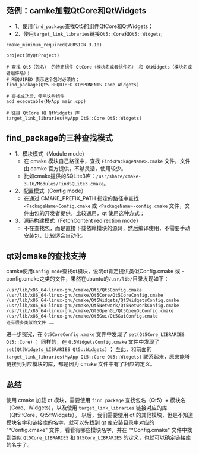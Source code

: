## 范例：camke加载QtCore和QtWidgets
- 1、使用`find_package`查找Qt5的组件QtCore和QtWidgets；
- 2、使用`target_link_libraries`链接`Qt5::Core`和`Qt5::Widgets`;
```
cmake_minimum_required(VERSION 3.10)

project(MyQtProject)

# 查找 Qt5（包名） 的特定组件 QtCore（模块名或者组件名） 和 QtWidgets（模块名或者组件名）；
# REQUIRED 表示这个包时必须的；
find_package(Qt5 REQUIRED COMPONENTS Core Widgets)

# 查找成功后，使用这些组件
add_executable(MyApp main.cpp)

# 链接 QtCore 和 QtWidgets 库
target_link_libraries(MyApp Qt5::Core Qt5::Widgets)

```

## find_package的三种查找模式
- 1、模块模式（Module mode）
  - 在 cmake 模块自己路径中，查找 `Find<PackageName>.cmake` 文件，文件由 camke 官方提供，不够灵活，使用较少。
  - 比如cmake提供的SQLite3库：`/usr/share/cmake-3.16/Modules/FindSQLite3.cmake`。
- 2、配置模式（Config mode）
  - 在通过 CMAKE_PREFIX_PATH 指定的路径中查找 `<PackageName>Config.cmake` 或 `<PackageName>-config.cmake` 文件，文件由包的开发者提供，比较通用，qt 使用这种方式；
- 3、源码构建模式（FetchContent redirection mode）
  - 不在查找包，而是直接下载依赖模块的源码，然后编译使用，不需要手动安装包，比较适合自动化。


## qt对cmake的查找支持
camke使用`Config mode`查找qt模块，说明qt肯定提供类似<PackageName>Config.cmake 或 <PackageName>-config.cmake之类的文件，果然在ubuntu的`/usr/lib/`目录发现如下：
```
/usr/lib/x86_64-linux-gnu/cmake/Qt5/Qt5Config.cmake
/usr/lib/x86_64-linux-gnu/cmake/Qt5Core/Qt5CoreConfig.cmake
/usr/lib/x86_64-linux-gnu/cmake/Qt5Widgets/Qt5WidgetsConfig.cmake
/usr/lib/x86_64-linux-gnu/cmake/Qt5Network/Qt5NetworkConfig.cmake
/usr/lib/x86_64-linux-gnu/cmake/Qt5OpenGL/Qt5OpenGLConfig.cmake
/usr/lib/x86_64-linux-gnu/cmake/Qt5Gui/Qt5GuiConfig.cmake
还有很多类似的文件 …… 
```
进一步探究，在 `Qt5CoreConfig.cmake` 文件中发现了 `set(Qt5Core_LIBRARIES Qt5::Core)` ；
同样的，在 `Qt5WidgetsConfig.cmake` 文件中发现了 `set(Qt5Widgets_LIBRARIES Qt5::Widgets)` ；
至此，和前面的 `target_link_libraries(MyApp Qt5::Core Qt5::Widgets)` 联系起来，原来能够链接到对应模块的库，都是因为 cmake 文件中有了相应的定义。


## 总结
使用 cmake 加载 qt 模块，需要使用 `find_package` 查找包名（Qt5）+ 模块名（Core、Widgets），以及使用 `target_link_libraries` 链接对应的库（Qt5::Core、Qt5::Widgets）。
以后，我们需要使用 qt 的其他模块，但是不知道模块名字和链接库的名字，就可以先找到 qt 库安装目录中对应的 "*Config.cmake" 文件，看看有哪些模块名字，并在 "*Config.cmake" 文件中找到类似 `Qt5Core_LIBRARIES` 和 `Qt5Core_LIBRARIES` 的定义，也就可以确定链接库的名字了。

